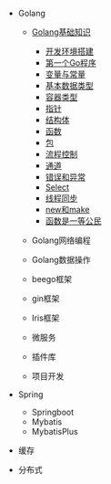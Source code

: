 * Golang

  * [Golang基础知识](/Golang/basic/GolangBasic.md)
    * [开发环境搭建](/Golang/basic/Development-environment-setup.md)
    * [第一个Go程序](/Golang/basic/The-first-Go-program.md)
    * [变量与常量](/Golang/basic/Variables-and-constants.md)
    * [基本数据类型](/Golang/basic/Primitive-data-types.md)
    * [容器类型](/Golang/basic/Container-type.md)
    * [指针](/Golang/basic/Pointer.md)
    * [结构体](/Golang/basic/Structs.md)
    * [函数](/Golang/basic/Func.md)
    * [包](/Golang/basic/Package.md)
    * [流程控制](/Golang/basic/Process-control.md)
    * [通道](/Golang/basic/Channel.md)
    * [错误和异常](/Golang/basic/Errors-and-exceptions.md)
    * [Select](/Golang/basic/Select.md)
    * [线程同步](/Golang/basic/Thread-sync.md)
    * [new和make](/Golang/basic/new-make.md)
    * [函数是一等公民](/Golang/basic/First-class-function.md)
  * Golang网络编程
  
  * Golang数据操作
  * beego框架
  * gin框架
  * Iris框架
  * 微服务
  * 插件库
  * 项目开发
  
* Spring
  * Springboot
  * Mybatis
  * MybatisPlus
* 缓存
* 分布式